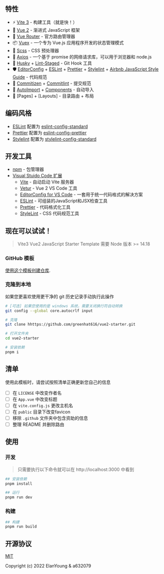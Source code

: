## 特性

+ ⚡️ [Vite 3](https://cn.vitejs.dev) - 构建工具（就是快！）
+ 🖖 [Vue 2](https://v2.cn.vuejs.org) - 渐进式 JavaScript 框架
+ 🚦 [Vue Router](https://v3.router.vuejs.org/zh) - 官方路由管理器
+ 📦 [Vuex](https://v3.vuex.vuejs.org/zh) - 一个专为 Vue.js 应用程序开发的状态管理模式
+ 🎨 [Scss](https://sass-lang.com/) - CSS 预处理器
+ 🔗 [Axios](https://axios-http.com/zh/) - 一个基于 promise 的网络请求库，可以用于浏览器和 node.js
+ 🧰 [Husky](https://typicode.github.io/husky/#/) + [Lint-Staged](https://github.com/okonet/lint-staged) - Git Hook 工具
+ 🛡️ [EditorConfig](http://editorconfig.org) + [ESLint](http://eslint.cn) + [Prettier](https://prettier.cn) + [Stylelint](https://stylelint.cn) + [Airbnb JavaScript Style Guide](https://github.com/airbnb/javascript#translation) - 代码规范
+ 🔨 [Commitizen](https://cz-git.qbb.sh/zh) + [Commitlint](https://commitlint.js.org) - 提交规范
+ 🎉 [AutoImport]() + [Components]() - 自动导入
+ 🎈 [Pages] + [Layouts] - 目录路由 + 布局

## 编码风格

+ [ESLint](https://eslint.org/) 配置为 [eslint-config-standard](https://github.com/standard/eslint-config-standard)
+ [Prettier](https://prettier.io) 配置为  [eslint-config-prettier](https://github.com/prettier/eslint-config-prettier)
+ [Stylelint](https://stylelint.io) 配置为  [stylelint-config-standard](https://github.com/stylelint/stylelint-config-standard)

## 开发工具

+ [npm](https://www.npmjs.com) - 包管理器
+ [Visual Stuido Code 扩展](./.vscode/extensions.json)
  + [Vite](https://marketplace.visualstudio.com/items?itemName=antfu.vite) - 自动启动 Vite 服务器
  + [Vetur](https://marketplace.visualstudio.com/items?itemName=octref.vetur) - Vue 2 VS Code 工具
  + [EditorConfig for VS Code](https://marketplace.visualstudio.com/items?itemName=EditorConfig.EditorConfig) - 一套用于统一代码格式的解决方案
  + [ESLint](https://marketplace.visualstudio.com/items?itemName=dbaeumer.vscode-eslint) - 可组装的JavaScript和JSX检查工具
  + [Prettier](https://marketplace.visualstudio.com/items?itemName=esbenp.prettier-vscode) - 代码格式化工具
  + [StyleLint](https://marketplace.visualstudio.com/items?itemName=stylelint.vscode-stylelint) - CSS 代码规范工具

## 现在可以试试！

> Vite3 Vue2 JavaScript Starter Template 需要 Node 版本 >= 14.18

### GitHub 模板

[使用这个模板创建仓库](https://github.com/greenhat616/vue2-starter/generate).

### 克隆到本地

如果您更喜欢使用更干净的 git 历史记录手动执行此操作

```bash
# [可选] 如果您使用的是 windows 系统，需要关闭换行符自动转换
git config --global core.autocrlf input

# 克隆
git clone hhttps://github.com/greenhat616/vue2-starter.git

# 打开文件夹
cd vue2-starter

# 安装依赖
pnpm i
```

## 清单

使用此模板时，请尝试按照清单正确更新您自己的信息

- [ ] 在 `LICENSE` 中改变作者名
- [ ] 在 `App.vue` 中改变标题
- [ ] 在 `vite.config.js` 更改主机名
- [ ] 在 `public` 目录下改变favicon
- [ ] 移除 `.github` 文件夹中包含资助的信息
- [ ] 整理 README 并删除路由

## 使用

### 开发

> 只需要执行以下命令就可以在 http://localhost:3000 中看到

```bash
## 安装依赖
pnpm install

## 运行
pnpm run dev
```

### 构建

```bash
## 构建
pnpm run build
```

## 开源协议

[MIT](http://opensource.org/licenses/MIT)

Copyright (c) 2022 ElanYoung & a632079
